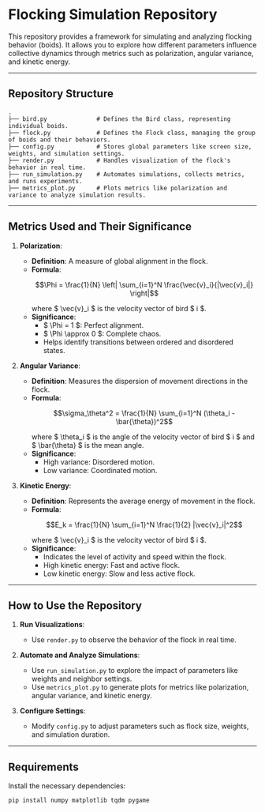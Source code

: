 # Flocking Simulation Repository

This repository provides a framework for simulating and analyzing flocking behavior (boids). It allows you to explore how different parameters influence collective dynamics through metrics such as polarization, angular variance, and kinetic energy.

---

## Repository Structure

```
.
├── bird.py              # Defines the Bird class, representing individual boids.
├── flock.py             # Defines the Flock class, managing the group of boids and their behaviors.
├── config.py            # Stores global parameters like screen size, weights, and simulation settings.
├── render.py            # Handles visualization of the flock's behavior in real time.
├── run_simulation.py    # Automates simulations, collects metrics, and runs experiments.
├── metrics_plot.py      # Plots metrics like polarization and variance to analyze simulation results.
```

---

## Metrics Used and Their Significance

1. **Polarization**:
   - **Definition**: A measure of global alignment in the flock.
   - **Formula**: 
     ```math
     \Phi = \frac{1}{N} \left| \sum_{i=1}^N \frac{\vec{v}_i}{|\vec{v}_i|} \right|
     ```
     where $ \vec{v}_i $ is the velocity vector of bird $ i $.
   - **Significance**: 
     - $ \Phi = 1 $: Perfect alignment.
     - $ \Phi \approx 0 $: Complete chaos.
     - Helps identify transitions between ordered and disordered states.

2. **Angular Variance**:
   - **Definition**: Measures the dispersion of movement directions in the flock.
   - **Formula**: 
     ```math
     \sigma_\theta^2 = \frac{1}{N} \sum_{i=1}^N (\theta_i - \bar{\theta})^2
     ```
     where $ \theta_i $ is the angle of the velocity vector of bird $ i $ and $ \bar{\theta} $ is the mean angle.
   - **Significance**: 
     - High variance: Disordered motion.
     - Low variance: Coordinated motion.

3. **Kinetic Energy**:
   - **Definition**: Represents the average energy of movement in the flock.
   - **Formula**: 
     ```math
     E_k = \frac{1}{N} \sum_{i=1}^N \frac{1}{2} |\vec{v}_i|^2
     ```
        where $ \vec{v}_i $ is the velocity vector of bird $ i $.
   - **Significance**: 
     - Indicates the level of activity and speed within the flock.
     - High kinetic energy: Fast and active flock.
     - Low kinetic energy: Slow and less active flock.

---

## How to Use the Repository

1. **Run Visualizations**:
   - Use `render.py` to observe the behavior of the flock in real time.

2. **Automate and Analyze Simulations**:
   - Use `run_simulation.py` to explore the impact of parameters like weights and neighbor settings.
   - Use `metrics_plot.py` to generate plots for metrics like polarization, angular variance, and kinetic energy.

3. **Configure Settings**:
   - Modify `config.py` to adjust parameters such as flock size, weights, and simulation duration.

---

## Requirements

Install the necessary dependencies:
```
pip install numpy matplotlib tqdm pygame
```
